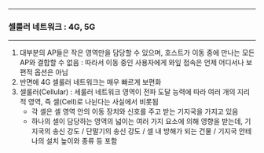 -----
### 셀룰러 네트워크 : 4G, 5G
-----
1. 대부분의 AP들은 작은 영역만을 담당할 수 있으며, 호스트가 이동 중에 만나는 모든 AP와 결합할 수 없음 : 따라서 이동 중인 사용자에게 와잎 접속은 언제 어디서나 보편적 옵션은 아님
2. 반면에 4G 셀룰러 네트워크는 매우 빠르게 보편화
3. 셀룰러(Cellular) : 세룰러 네트워크 영역이 전파 도달 능력에 따라 여러 개의 지리적 영역, 즉 셀(Cell)로 나뉜다는 사실에서 비롯됨
   - 각 셀은 셀 영역 안의 이동 장치와 신호를 주고 받는 기지국을 가지고 있음
   - 하나의 셀이 담당하는 영역의 넓이는 여러 가지 요소에 의해 영향을 받는데, 기지국의 송신 강도 / 단말기의 송신 강도 / 셀 내 방해가 되는 건물 / 기지국 안테나의 설치 높이와 종류 등 포함
